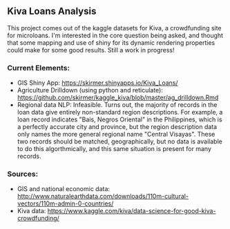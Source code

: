 ## Kiva Loans Analysis

This project comes out of the kaggle datasets for Kiva, a crowdfunding site for microloans. I'm interested in the core question being asked, and thought that some mapping and use of shiny for its dynamic rendering properties could make for some good results. Still a work in progress!

### Current Elements:

* GIS Shiny App: https://skirmer.shinyapps.io/Kiva_Loans/   
* Agriculture Drilldown (using python and reticulate): https://github.com/skirmer/kaggle_kiva/blob/master/ag_drilldown.Rmd   
* Regional data NLP: Infeasible. Turns out, the majority of records in the loan data give entirely non-standard region descriptions. For example, a loan record indicates "Bais, Negros Oriental" in the Philippines, which is a perfectly accurate city and province, but the region description data only names the more general regional name "Central Visayas". These two records should be matched, geographically, but no data is available to do this algorthmically, and this same situation is present for many records.   


### Sources:

* GIS and national economic data: http://www.naturalearthdata.com/downloads/110m-cultural-vectors/110m-admin-0-countries/  
* Kiva data: https://www.kaggle.com/kiva/data-science-for-good-kiva-crowdfunding/ 
